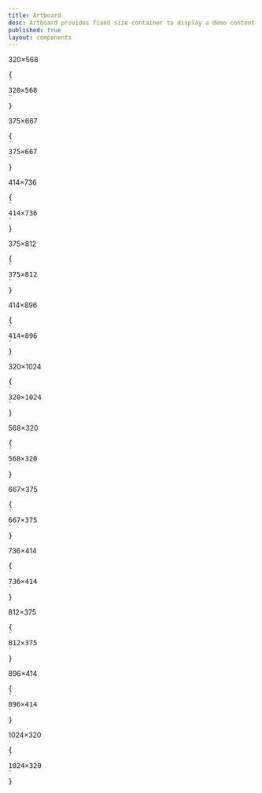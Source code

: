 ```yaml
---
title: Artboard
desc: Artboard provides fixed size container to display a demo content on mobile size.
published: true
layout: components
---
```


<script>
  import Component from "$components/Component.svelte"
  import ClassTable from "$components/ClassTable.svelte"
  import BrowserSupport from "$components/BrowserSupport.svelte"
  import { prefix } from '$lib/stores';
  import { replace } from '$lib/actions';
</script>

<ClassTable
data="{[
  { type: 'component', class: 'artboard', desc: 'Container element' },
  { type: 'modifier', class: 'artboard-demo', desc: 'Adds shadow and radius. Puts items in center' },
  { type: 'modifier', class: 'phone-1', desc: 'Size 1 (320×568)' },
  { type: 'modifier', class: 'phone-2', desc: 'Size 2 (375×667)' },
  { type: 'modifier', class: 'phone-3', desc: 'Size 3 (414×736)' },
  { type: 'modifier', class: 'phone-4', desc: 'Size 4 (375×812)' },
  { type: 'modifier', class: 'phone-5', desc: 'Size 5 (414×896)' },
  { type: 'modifier', class: 'phone-6', desc: 'Size 6 (320×1024)' },
  { type: 'modifier', class: 'artboard-horizontal', desc: 'shows horizontal view' },
]}"
/>

<Component title="Artboard size 1">
<div class="artboard phone-1 artboard-demo">320×568</div>
<pre slot="html" use:replace={{ to: $prefix }}>{
`<div class="$$artboard $$phone-1">320×568</div>`
}</pre>
</Component>

<Component title="Artboard size 2">
<div class="artboard phone-2 artboard-demo">375×667</div>
<pre slot="html" use:replace={{ to: $prefix }}>{
`<div class="$$artboard $$phone-2">375×667</div>`
}</pre>
</Component>

<Component title="Artboard size 3">
<div class="artboard phone-3 artboard-demo">414×736</div>
<pre slot="html" use:replace={{ to: $prefix }}>{
`<div class="$$artboard $$phone-3">414×736</div>`
}</pre>
</Component>

<Component title="Artboard size 4">
<div class="artboard phone-4 artboard-demo">375×812</div>
<pre slot="html" use:replace={{ to: $prefix }}>{
`<div class="$$artboard $$phone-4">375×812</div>`
}</pre>
</Component>

<Component title="Artboard size 5">
<div class="artboard phone-5 artboard-demo">414×896</div>
<pre slot="html" use:replace={{ to: $prefix }}>{
`<div class="$$artboard $$phone-5">414×896</div>`
}</pre>
</Component>

<Component title="Artboard size 6">
<div class="artboard phone-6 artboard-demo">320×1024</div>
<pre slot="html" use:replace={{ to: $prefix }}>{
`<div class="$$artboard $$phone-6">320×1024</div>`
}</pre>
</Component>

<Component title="Artboard horizontal size 1 (568×320)">
<div class="artboard artboard-horizontal phone-1 artboard-demo">568×320</div>
<pre slot="html" use:replace={{ to: $prefix }}>{
`<div class="$$artboard $$artboard-horizontal $$phone-1">568×320</div>`
}</pre>
</Component>

<Component title="Artboard horizontal size 2 (667×375)">
<div class="artboard artboard-horizontal phone-2 artboard-demo">667×375</div>
<pre slot="html" use:replace={{ to: $prefix }}>{
`<div class="$$artboard $$artboard-horizontal $$phone-2">667×375</div>`
}</pre>
</Component>

<Component title="Artboard horizontal size 3 (736×414)">
<div class="artboard artboard-horizontal phone-3 artboard-demo">736×414</div>
<pre slot="html" use:replace={{ to: $prefix }}>{
`<div class="$$artboard $$artboard-horizontal $$phone-3">736×414</div>`
}</pre>
</Component>

<Component title="Artboard horizontal size 4 (812×375)">
<div class="artboard artboard-horizontal phone-4 artboard-demo">812×375</div>
<pre slot="html" use:replace={{ to: $prefix }}>{
`<div class="$$artboard $$artboard-horizontal $$phone-4">812×375</div>`
}</pre>
</Component>

<Component title="Artboard horizontal size 5 (896×414)">
<div class="artboard artboard-horizontal phone-5 artboard-demo">896×414</div>
<pre slot="html" use:replace={{ to: $prefix }}>{
`<div class="$$artboard $$artboard-horizontal $$phone-5">896×414</div>`
}</pre>
</Component>

<Component title="Artboard horizontal size 6 (1024×320)">
<div class="artboard artboard-horizontal phone-6 artboard-demo">1024×320</div>
<pre slot="html" use:replace={{ to: $prefix }}>{
`<div class="$$artboard $$artboard-horizontal $$phone-6">1024×320</div>`
}</pre>
</Component>
